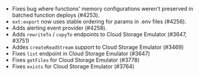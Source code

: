 - Fixes bug where functions' memory configurations weren't preserved in batched function deploys (#4253).
- `ext:export` now uses stable ordering for params in .env files (#4256).
- Adds alerting event provider (#4258).
- Adds `rewriteTo` / `copyTo` endpoints to Cloud Storage Emulator (#3647, #3751)
- Addes `createReadStream` support to Cloud Storage Emulator (#3469)
- Fixes `list` endpoint in Cloud Storage Emulator (#3647)
- Fixes `getFiles` for Cloud Storage Emulator (#3778)
- Fixes `exists` for Cloud Storage Emulator (#3764)
